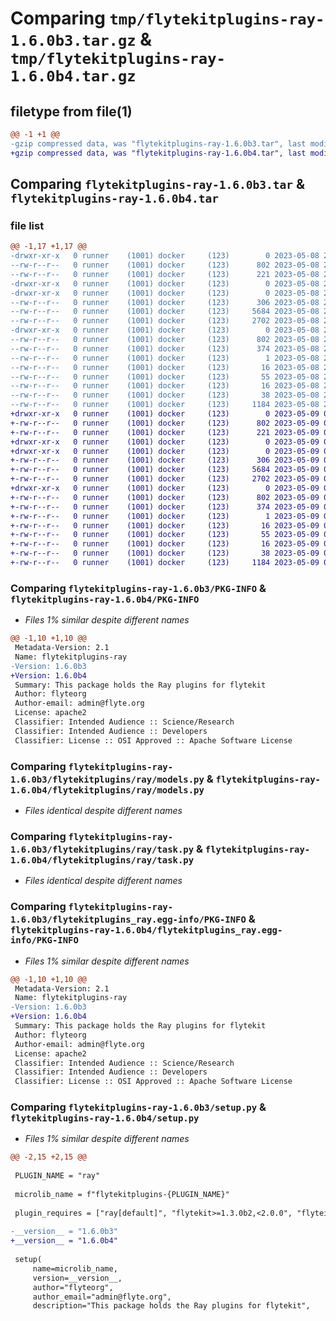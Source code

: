# Comparing `tmp/flytekitplugins-ray-1.6.0b3.tar.gz` & `tmp/flytekitplugins-ray-1.6.0b4.tar.gz`

## filetype from file(1)

```diff
@@ -1 +1 @@
-gzip compressed data, was "flytekitplugins-ray-1.6.0b3.tar", last modified: Mon May  8 20:18:46 2023, max compression
+gzip compressed data, was "flytekitplugins-ray-1.6.0b4.tar", last modified: Tue May  9 00:42:39 2023, max compression
```

## Comparing `flytekitplugins-ray-1.6.0b3.tar` & `flytekitplugins-ray-1.6.0b4.tar`

### file list

```diff
@@ -1,17 +1,17 @@
-drwxr-xr-x   0 runner    (1001) docker     (123)        0 2023-05-08 20:18:46.516856 flytekitplugins-ray-1.6.0b3/
--rw-r--r--   0 runner    (1001) docker     (123)      802 2023-05-08 20:18:46.516856 flytekitplugins-ray-1.6.0b3/PKG-INFO
--rw-r--r--   0 runner    (1001) docker     (123)      221 2023-05-08 20:18:20.000000 flytekitplugins-ray-1.6.0b3/README.md
-drwxr-xr-x   0 runner    (1001) docker     (123)        0 2023-05-08 20:18:46.516856 flytekitplugins-ray-1.6.0b3/flytekitplugins/
-drwxr-xr-x   0 runner    (1001) docker     (123)        0 2023-05-08 20:18:46.516856 flytekitplugins-ray-1.6.0b3/flytekitplugins/ray/
--rw-r--r--   0 runner    (1001) docker     (123)      306 2023-05-08 20:18:20.000000 flytekitplugins-ray-1.6.0b3/flytekitplugins/ray/__init__.py
--rw-r--r--   0 runner    (1001) docker     (123)     5684 2023-05-08 20:18:20.000000 flytekitplugins-ray-1.6.0b3/flytekitplugins/ray/models.py
--rw-r--r--   0 runner    (1001) docker     (123)     2702 2023-05-08 20:18:20.000000 flytekitplugins-ray-1.6.0b3/flytekitplugins/ray/task.py
-drwxr-xr-x   0 runner    (1001) docker     (123)        0 2023-05-08 20:18:46.516856 flytekitplugins-ray-1.6.0b3/flytekitplugins_ray.egg-info/
--rw-r--r--   0 runner    (1001) docker     (123)      802 2023-05-08 20:18:46.000000 flytekitplugins-ray-1.6.0b3/flytekitplugins_ray.egg-info/PKG-INFO
--rw-r--r--   0 runner    (1001) docker     (123)      374 2023-05-08 20:18:46.000000 flytekitplugins-ray-1.6.0b3/flytekitplugins_ray.egg-info/SOURCES.txt
--rw-r--r--   0 runner    (1001) docker     (123)        1 2023-05-08 20:18:46.000000 flytekitplugins-ray-1.6.0b3/flytekitplugins_ray.egg-info/dependency_links.txt
--rw-r--r--   0 runner    (1001) docker     (123)       16 2023-05-08 20:18:46.000000 flytekitplugins-ray-1.6.0b3/flytekitplugins_ray.egg-info/namespace_packages.txt
--rw-r--r--   0 runner    (1001) docker     (123)       55 2023-05-08 20:18:46.000000 flytekitplugins-ray-1.6.0b3/flytekitplugins_ray.egg-info/requires.txt
--rw-r--r--   0 runner    (1001) docker     (123)       16 2023-05-08 20:18:46.000000 flytekitplugins-ray-1.6.0b3/flytekitplugins_ray.egg-info/top_level.txt
--rw-r--r--   0 runner    (1001) docker     (123)       38 2023-05-08 20:18:46.516856 flytekitplugins-ray-1.6.0b3/setup.cfg
--rw-r--r--   0 runner    (1001) docker     (123)     1184 2023-05-08 20:18:37.000000 flytekitplugins-ray-1.6.0b3/setup.py
+drwxr-xr-x   0 runner    (1001) docker     (123)        0 2023-05-09 00:42:39.604775 flytekitplugins-ray-1.6.0b4/
+-rw-r--r--   0 runner    (1001) docker     (123)      802 2023-05-09 00:42:39.604775 flytekitplugins-ray-1.6.0b4/PKG-INFO
+-rw-r--r--   0 runner    (1001) docker     (123)      221 2023-05-09 00:42:15.000000 flytekitplugins-ray-1.6.0b4/README.md
+drwxr-xr-x   0 runner    (1001) docker     (123)        0 2023-05-09 00:42:39.604775 flytekitplugins-ray-1.6.0b4/flytekitplugins/
+drwxr-xr-x   0 runner    (1001) docker     (123)        0 2023-05-09 00:42:39.604775 flytekitplugins-ray-1.6.0b4/flytekitplugins/ray/
+-rw-r--r--   0 runner    (1001) docker     (123)      306 2023-05-09 00:42:15.000000 flytekitplugins-ray-1.6.0b4/flytekitplugins/ray/__init__.py
+-rw-r--r--   0 runner    (1001) docker     (123)     5684 2023-05-09 00:42:15.000000 flytekitplugins-ray-1.6.0b4/flytekitplugins/ray/models.py
+-rw-r--r--   0 runner    (1001) docker     (123)     2702 2023-05-09 00:42:15.000000 flytekitplugins-ray-1.6.0b4/flytekitplugins/ray/task.py
+drwxr-xr-x   0 runner    (1001) docker     (123)        0 2023-05-09 00:42:39.604775 flytekitplugins-ray-1.6.0b4/flytekitplugins_ray.egg-info/
+-rw-r--r--   0 runner    (1001) docker     (123)      802 2023-05-09 00:42:39.000000 flytekitplugins-ray-1.6.0b4/flytekitplugins_ray.egg-info/PKG-INFO
+-rw-r--r--   0 runner    (1001) docker     (123)      374 2023-05-09 00:42:39.000000 flytekitplugins-ray-1.6.0b4/flytekitplugins_ray.egg-info/SOURCES.txt
+-rw-r--r--   0 runner    (1001) docker     (123)        1 2023-05-09 00:42:39.000000 flytekitplugins-ray-1.6.0b4/flytekitplugins_ray.egg-info/dependency_links.txt
+-rw-r--r--   0 runner    (1001) docker     (123)       16 2023-05-09 00:42:39.000000 flytekitplugins-ray-1.6.0b4/flytekitplugins_ray.egg-info/namespace_packages.txt
+-rw-r--r--   0 runner    (1001) docker     (123)       55 2023-05-09 00:42:39.000000 flytekitplugins-ray-1.6.0b4/flytekitplugins_ray.egg-info/requires.txt
+-rw-r--r--   0 runner    (1001) docker     (123)       16 2023-05-09 00:42:39.000000 flytekitplugins-ray-1.6.0b4/flytekitplugins_ray.egg-info/top_level.txt
+-rw-r--r--   0 runner    (1001) docker     (123)       38 2023-05-09 00:42:39.604775 flytekitplugins-ray-1.6.0b4/setup.cfg
+-rw-r--r--   0 runner    (1001) docker     (123)     1184 2023-05-09 00:42:30.000000 flytekitplugins-ray-1.6.0b4/setup.py
```

### Comparing `flytekitplugins-ray-1.6.0b3/PKG-INFO` & `flytekitplugins-ray-1.6.0b4/PKG-INFO`

 * *Files 1% similar despite different names*

```diff
@@ -1,10 +1,10 @@
 Metadata-Version: 2.1
 Name: flytekitplugins-ray
-Version: 1.6.0b3
+Version: 1.6.0b4
 Summary: This package holds the Ray plugins for flytekit
 Author: flyteorg
 Author-email: admin@flyte.org
 License: apache2
 Classifier: Intended Audience :: Science/Research
 Classifier: Intended Audience :: Developers
 Classifier: License :: OSI Approved :: Apache Software License
```

### Comparing `flytekitplugins-ray-1.6.0b3/flytekitplugins/ray/models.py` & `flytekitplugins-ray-1.6.0b4/flytekitplugins/ray/models.py`

 * *Files identical despite different names*

### Comparing `flytekitplugins-ray-1.6.0b3/flytekitplugins/ray/task.py` & `flytekitplugins-ray-1.6.0b4/flytekitplugins/ray/task.py`

 * *Files identical despite different names*

### Comparing `flytekitplugins-ray-1.6.0b3/flytekitplugins_ray.egg-info/PKG-INFO` & `flytekitplugins-ray-1.6.0b4/flytekitplugins_ray.egg-info/PKG-INFO`

 * *Files 1% similar despite different names*

```diff
@@ -1,10 +1,10 @@
 Metadata-Version: 2.1
 Name: flytekitplugins-ray
-Version: 1.6.0b3
+Version: 1.6.0b4
 Summary: This package holds the Ray plugins for flytekit
 Author: flyteorg
 Author-email: admin@flyte.org
 License: apache2
 Classifier: Intended Audience :: Science/Research
 Classifier: Intended Audience :: Developers
 Classifier: License :: OSI Approved :: Apache Software License
```

### Comparing `flytekitplugins-ray-1.6.0b3/setup.py` & `flytekitplugins-ray-1.6.0b4/setup.py`

 * *Files 1% similar despite different names*

```diff
@@ -2,15 +2,15 @@
 
 PLUGIN_NAME = "ray"
 
 microlib_name = f"flytekitplugins-{PLUGIN_NAME}"
 
 plugin_requires = ["ray[default]", "flytekit>=1.3.0b2,<2.0.0", "flyteidl>=1.1.10"]
 
-__version__ = "1.6.0b3"
+__version__ = "1.6.0b4"
 
 setup(
     name=microlib_name,
     version=__version__,
     author="flyteorg",
     author_email="admin@flyte.org",
     description="This package holds the Ray plugins for flytekit",
```

